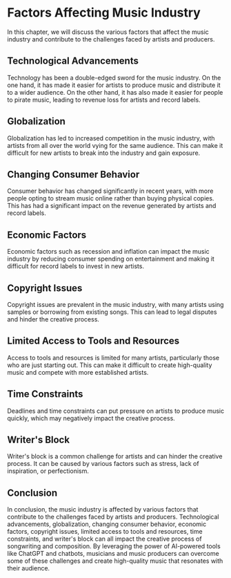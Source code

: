 Factors Affecting Music Industry
=========================================================================

In this chapter, we will discuss the various factors that affect the music industry and contribute to the challenges faced by artists and producers.

Technological Advancements
--------------------------

Technology has been a double-edged sword for the music industry. On the one hand, it has made it easier for artists to produce music and distribute it to a wider audience. On the other hand, it has also made it easier for people to pirate music, leading to revenue loss for artists and record labels.

Globalization
-------------

Globalization has led to increased competition in the music industry, with artists from all over the world vying for the same audience. This can make it difficult for new artists to break into the industry and gain exposure.

Changing Consumer Behavior
--------------------------

Consumer behavior has changed significantly in recent years, with more people opting to stream music online rather than buying physical copies. This has had a significant impact on the revenue generated by artists and record labels.

Economic Factors
----------------

Economic factors such as recession and inflation can impact the music industry by reducing consumer spending on entertainment and making it difficult for record labels to invest in new artists.

Copyright Issues
----------------

Copyright issues are prevalent in the music industry, with many artists using samples or borrowing from existing songs. This can lead to legal disputes and hinder the creative process.

Limited Access to Tools and Resources
-------------------------------------

Access to tools and resources is limited for many artists, particularly those who are just starting out. This can make it difficult to create high-quality music and compete with more established artists.

Time Constraints
----------------

Deadlines and time constraints can put pressure on artists to produce music quickly, which may negatively impact the creative process.

Writer's Block
--------------

Writer's block is a common challenge for artists and can hinder the creative process. It can be caused by various factors such as stress, lack of inspiration, or perfectionism.

Conclusion
----------

In conclusion, the music industry is affected by various factors that contribute to the challenges faced by artists and producers. Technological advancements, globalization, changing consumer behavior, economic factors, copyright issues, limited access to tools and resources, time constraints, and writer's block can all impact the creative process of songwriting and composition. By leveraging the power of AI-powered tools like ChatGPT and chatbots, musicians and music producers can overcome some of these challenges and create high-quality music that resonates with their audience.
